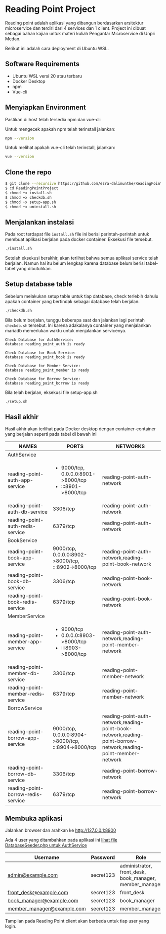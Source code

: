 # Reading Point Project

Reading point adalah aplikasi yang dibangun berdasarkan arsitektur microservice dan terdiri dari 4 services  dan 1 client. Project ini dibuat sebagai bahan kajian untuk materi kuliah Pengantar Microservice di Unpri Medan.

Berikut ini adalah cara deployment di Ubuntu WSL.

## Software Requirements 

- Ubuntu WSL versi 20 atau terbaru
- Docker Desktop
- npm
- Vue-cli 

## Menyiapkan Environment

Pastikan di host telah tersedia npm dan vue-cli

Untuk mengecek apakah npm telah terinstall jalankan:

```bash
npm --version
```

Untuk melihat apakah vue-cli telah terinstall, jalankan:

```bash
vue --version
```


## Clone the repo

```bash
$ git clone --recursive https://github.com/ezra-dalimunthe/ReadingPointProject.git
$ cd ReadingPointProject
$ chmod +x install.sh
$ chmod +x checkdb.sh
$ chmod +x setup-app.sh
$ chmod +x uninstall.sh
```

## Menjalankan instalasi 

Pada root terdapat file `install.sh` file ini berisi perintah-perintah untuk membuat aplikasi berjalan pada docker container. Eksekusi file tersebut.

```bash
./install.sh
```

Setelah eksekusi berakhir, akan terlihat bahwa semua aplikasi service telah berjalan. Namun hal itu belum lengkap karena database belum berisi tabel-tabel yang dibutuhkan.

## Setup database table

Sebelum melakukan setup table untuk tiap database, check terlebih dahulu apakah container yang bertindak sebagai database telah berjalan.


```bash
./checkdb.sh
```

Bila belum berjalan, tunggu beberapa saat dan jalankan lagi perintah `checkdb.sh` tersebut. Ini karena adakalanya container yang menjalankan mariadb memerlukan waktu untuk menjalankan servicenya.

```
Check Database for AuthService: 
database reading_point_auth is ready

Check Database for Book Service: 
database reading_point_book is ready

Check Database for Member Service: 
database reading_point_member is ready

Check Database for Borrow Service: 
database reading_point_borrow is ready

```

Bila telah berjalan, eksekusi file setup-app.sh

```bash
./setup.sh
```

## Hasil akhir

Hasil akhir akan terlihat pada Docker desktop dengan container-container yang berjalan seperti pada tabel di bawah ini


<table >
<thead><tr><th title="name">NAMES</th>
<th title="ports">PORTS</th>
<th title="networks">NETWORKS</th>
</tr></thead>
<tbody>
<tr>
<td colpan="3">AuthService</td><td></td><td></td>
</tr>
<tr>
<td>reading-point-auth-app-service</td>
<td>
<ul>
<li>9000/tcp, 0.0.0.0:8901-&gt;8000/tcp</li>
<li> :::8901-&gt;8000/tcp</li></ul></td>
<td> reading-point-auth-network</td>
</tr>
<tr>
<td>reading-point-auth-db-service</td>
<td>3306/tcp</td>
<td> reading-point-auth-network</td>
</tr>
<tr>
<td>reading-point-auth-redis-service</td>
<td>6379/tcp</td>
<td> reading-point-auth-network</td>
</tr>

<tr>
<td colpan="3">BookService</td><td></td><td></td>
</tr>
<tr>
<td>reading-point-book-app-service</td>
<td>9000/tcp, 0.0.0.0:8902-&gt;8000/tcp, :::8902-&gt;8000/tcp</td>
<td> reading-point-auth-network,reading-point-book-network</td>
</tr>
<tr>
<td>reading-point-book-db-service</td>
<td>3306/tcp</td>
<td> reading-point-book-network</td>
</tr>
<tr>
<td>reading-point-book-redis-service</td>
<td>6379/tcp</td>
<td> reading-point-book-network</td>
</tr>
<tr>
<td colpan="3">MemberService</td><td></td><td></td>
</tr>
<tr>
<td>reading-point-member-app-service</td>
<td><ul><li>9000/tcp</li><li>0.0.0.0:8903-&gt;8000/tcp</li><li>:::8903-&gt;8000/tcp</li></ul></td>
<td> reading-point-auth-network,reading-point-member-network</td>
</tr>
<tr>
<td>reading-point-member-db-service</td>
<td>3306/tcp</td>
<td> reading-point-member-network</td>
</tr>
<tr>
<td>reading-point-member-redis-service</td>
<td>6379/tcp</td>
<td> reading-point-member-network</td>
</tr>
<tr>
<td colpan="3">BorrowService</td><td></td><td></td>
</tr>
<tr>
<td>reading-point-borrow-app-service</td>
<td>9000/tcp, 0.0.0.0:8904-&gt;8000/tcp, :::8904-&gt;8000/tcp</td>
<td> reading-point-auth-network,reading-point-book-network,reading-point-borrow-network,reading-point-member-network</td>
</tr>
<tr>
<td>reading-point-borrow-db-service</td>
<td>3306/tcp</td>
<td> reading-point-borrow-network</td>
</tr>
<tr>
<td>reading-point-borrow-redis-service</td>
<td>6379/tcp</td>
<td> reading-point-borrow-network</td>
</tr>

</tbody></table>


## Membuka aplikasi

Jalankan browser dan arahkan ke http://127.0.0.1:8900 

Ada 4 user yang ditambahkan pada aplikasi ini [lihat file DatabaseSeeder.php untuk AuthService](https://github.com/ezra-dalimunthe/AuthService/blob/6a99b4a290d886bdb3b94d3788fcf0116babe712/database/seeders/DatabaseSeeder.php)

|Username| Password | Role|
|-|-|-|
|admin@example.com|secret123|administrator, front_desk, book_manager, member_manager|
|front_desk@example.com|secret123|front_desk|
|book_manager@example.com|secret123|book_manager|
|member_manager@example.com|secret123|member_manager|

Tampilan pada Reading Point client akan berbeda untuk tiap user yang login. 
